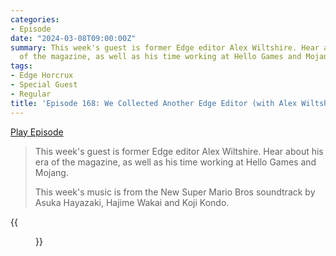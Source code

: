 ```yaml
---
categories:
- Episode
date: "2024-03-08T09:00:00Z"
summary: This week's guest is former Edge editor Alex Wiltshire. Hear about his era
  of the magazine, as well as his time working at Hello Games and Mojang.
tags:
- Edge Horcrux
- Special Guest
- Regular
title: 'Episode 168: We Collected Another Edge Editor (with Alex Wiltshire)'
---
```


[Play Episode](https://www.patreon.com/posts/episode-168-we-99947125)
> This week's guest is former Edge editor Alex Wiltshire. Hear about his era of the magazine, as well as his time working at Hello Games and Mojang.
>
> This week's music is from the New Super Mario Bros soundtrack by Asuka Hayazaki, Hajime Wakai and Koji Kondo.

{{<figure 
    src="/assets/images/stanton-wiltshire-accord.jpeg" 
    alt="Stanton Wiltshire Accord" >}}